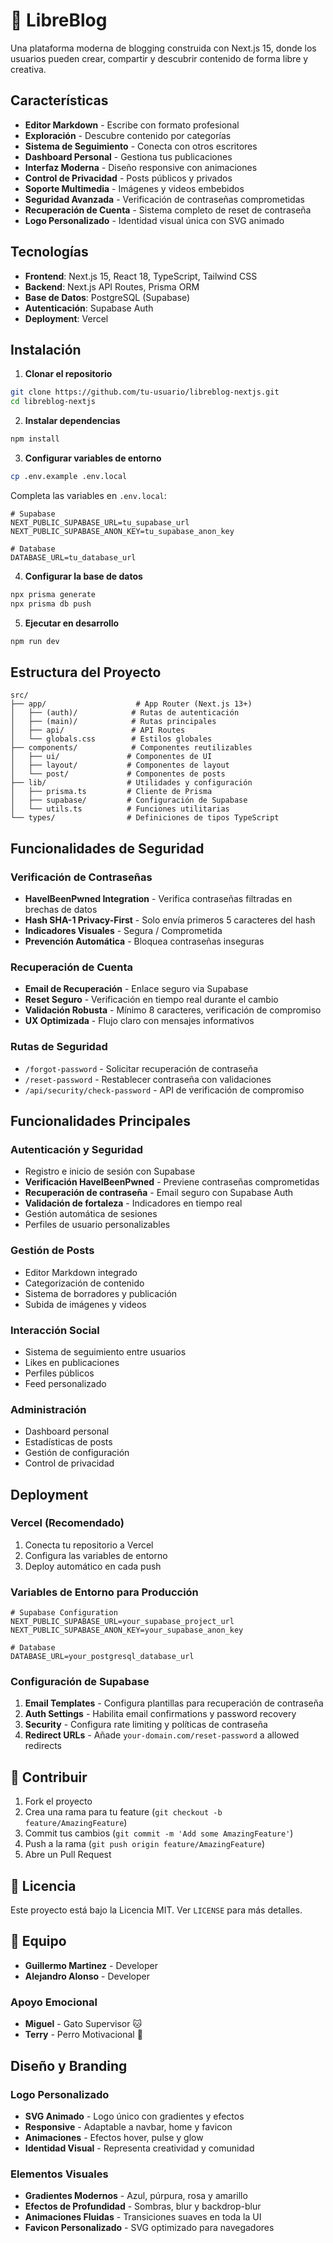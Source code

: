 # 📝 LibreBlog

Una plataforma moderna de blogging construida con Next.js 15, donde los usuarios pueden crear, compartir y descubrir contenido de forma libre y creativa.

##  Características

-  **Editor Markdown** - Escribe con formato profesional
-  **Exploración** - Descubre contenido por categorías
-  **Sistema de Seguimiento** - Conecta con otros escritores
-  **Dashboard Personal** - Gestiona tus publicaciones
-  **Interfaz Moderna** - Diseño responsive con animaciones
-  **Control de Privacidad** - Posts públicos y privados
-  **Soporte Multimedia** - Imágenes y videos embebidos
-  **Seguridad Avanzada** - Verificación de contraseñas comprometidas
-  **Recuperación de Cuenta** - Sistema completo de reset de contraseña
-  **Logo Personalizado** - Identidad visual única con SVG animado

## Tecnologías

- **Frontend**: Next.js 15, React 18, TypeScript, Tailwind CSS
- **Backend**: Next.js API Routes, Prisma ORM
- **Base de Datos**: PostgreSQL (Supabase)
- **Autenticación**: Supabase Auth
- **Deployment**: Vercel

## Instalación

1. **Clonar el repositorio**
```bash
git clone https://github.com/tu-usuario/libreblog-nextjs.git
cd libreblog-nextjs
```

2. **Instalar dependencias**
```bash
npm install
```

3. **Configurar variables de entorno**
```bash
cp .env.example .env.local
```

Completa las variables en `.env.local`:
```env
# Supabase
NEXT_PUBLIC_SUPABASE_URL=tu_supabase_url
NEXT_PUBLIC_SUPABASE_ANON_KEY=tu_supabase_anon_key

# Database
DATABASE_URL=tu_database_url
```

4. **Configurar la base de datos**
```bash
npx prisma generate
npx prisma db push
```

5. **Ejecutar en desarrollo**
```bash
npm run dev
```

##  Estructura del Proyecto

```
src/
├── app/                    # App Router (Next.js 13+)
│   ├── (auth)/            # Rutas de autenticación
│   ├── (main)/            # Rutas principales
│   ├── api/               # API Routes
│   └── globals.css        # Estilos globales
├── components/            # Componentes reutilizables
│   ├── ui/               # Componentes de UI
│   ├── layout/           # Componentes de layout
│   └── post/             # Componentes de posts
├── lib/                  # Utilidades y configuración
│   ├── prisma.ts         # Cliente de Prisma
│   ├── supabase/         # Configuración de Supabase
│   └── utils.ts          # Funciones utilitarias
└── types/                # Definiciones de tipos TypeScript
```

##  Funcionalidades de Seguridad

### Verificación de Contraseñas
- **HaveIBeenPwned Integration** - Verifica contraseñas filtradas en brechas de datos
- **Hash SHA-1 Privacy-First** - Solo envía primeros 5 caracteres del hash
- **Indicadores Visuales** - Segura / Comprometida
- **Prevención Automática** - Bloquea contraseñas inseguras

### Recuperación de Cuenta
- **Email de Recuperación** - Enlace seguro via Supabase
- **Reset Seguro** - Verificación en tiempo real durante el cambio
- **Validación Robusta** - Mínimo 8 caracteres, verificación de compromiso
- **UX Optimizada** - Flujo claro con mensajes informativos

### Rutas de Seguridad
- `/forgot-password` - Solicitar recuperación de contraseña
- `/reset-password` - Restablecer contraseña con validaciones
- `/api/security/check-password` - API de verificación de compromiso

##  Funcionalidades Principales

### Autenticación y Seguridad
- Registro e inicio de sesión con Supabase
- **Verificación HaveIBeenPwned** - Previene contraseñas comprometidas
- **Recuperación de contraseña** - Email seguro con Supabase Auth
- **Validación de fortaleza** - Indicadores en tiempo real
- Gestión automática de sesiones
- Perfiles de usuario personalizables

### Gestión de Posts
- Editor Markdown integrado
- Categorización de contenido
- Sistema de borradores y publicación
- Subida de imágenes y videos

### Interacción Social
- Sistema de seguimiento entre usuarios
- Likes en publicaciones
- Perfiles públicos
- Feed personalizado

### Administración
- Dashboard personal
- Estadísticas de posts
- Gestión de configuración
- Control de privacidad

##  Deployment

### Vercel (Recomendado)

1. Conecta tu repositorio a Vercel
2. Configura las variables de entorno
3. Deploy automático en cada push

### Variables de Entorno para Producción

```env
# Supabase Configuration
NEXT_PUBLIC_SUPABASE_URL=your_supabase_project_url
NEXT_PUBLIC_SUPABASE_ANON_KEY=your_supabase_anon_key

# Database
DATABASE_URL=your_postgresql_database_url
```

### Configuración de Supabase

1. **Email Templates** - Configura plantillas para recuperación de contraseña
2. **Auth Settings** - Habilita email confirmations y password recovery
3. **Security** - Configura rate limiting y políticas de contraseña
4. **Redirect URLs** - Añade `your-domain.com/reset-password` a allowed redirects

## 🤝 Contribuir

1. Fork el proyecto
2. Crea una rama para tu feature (`git checkout -b feature/AmazingFeature`)
3. Commit tus cambios (`git commit -m 'Add some AmazingFeature'`)
4. Push a la rama (`git push origin feature/AmazingFeature`)
5. Abre un Pull Request

## 📄 Licencia

Este proyecto está bajo la Licencia MIT. Ver `LICENSE` para más detalles.

## 👥 Equipo

- **Guillermo Martinez** - Developer 
- **Alejandro Alonso** - Developer 

### Apoyo Emocional
- **Miguel** - Gato Supervisor 🐱
- **Terry** - Perro Motivacional 🐶

##  Diseño y Branding

### Logo Personalizado
- **SVG Animado** - Logo único con gradientes y efectos
- **Responsive** - Adaptable a navbar, home y favicon
- **Animaciones** - Efectos hover, pulse y glow
- **Identidad Visual** - Representa creatividad y comunidad

### Elementos Visuales
- **Gradientes Modernos** - Azul, púrpura, rosa y amarillo
- **Efectos de Profundidad** - Sombras, blur y backdrop-blur
- **Animaciones Fluidas** - Transiciones suaves en toda la UI
- **Favicon Personalizado** - SVG optimizado para navegadores

